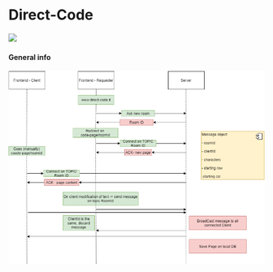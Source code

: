 
# Direct-Code

#### 
<img src="./images/direct-code.gif">

#### General info
![General info](./images/directcode.png)
